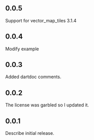 ## 0.0.5

Support for vector_map_tiles 3.1.4

## 0.0.4

Modify example

## 0.0.3

Added dartdoc comments.

## 0.0.2

The license was garbled so I updated it.

## 0.0.1

Describe initial release.

